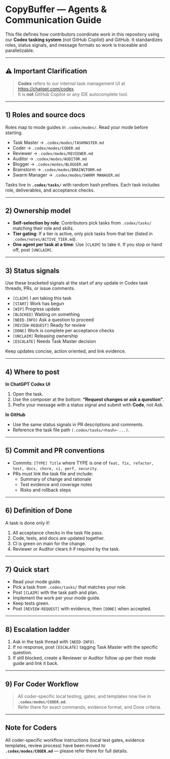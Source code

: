 # CopyBuffer — Agents & Communication Guide

This file defines how contributors coordinate work in this repository using our **Codex tasking system** (not GitHub Copilot) and GitHub. It standardizes roles, status signals, and message formats so work is traceable and parallelizable.

---

## ⚠️ Important Clarification

> **Codex** refers to our internal task management UI at https://chatgpt.com/codex.  
> It is **not** GitHub Copilot or any IDE autocomplete tool.

---

## 1) Roles and source docs

Roles map to mode guides in `.codex/modes/`. Read your mode before starting.

* Task Master → `.codex/modes/TASKMASTER.md`
* Coder → `.codex/modes/CODER.md`
* Reviewer → `.codex/modes/REVIEWER.md`
* Auditor → `.codex/modes/AUDITOR.md`
* Blogger → `.codex/modes/BLOGGER.md`
* Brainstorm → `.codex/modes/BRAINSTORM.md`
* Swarm Manager → `.codex/modes/SWARM MANAGER.md`

Tasks live in **`.codex/tasks/`** with random hash prefixes. Each task includes role, deliverables, and acceptance checks.

---

## 2) Ownership model

* **Self-selection by role**: Contributors pick tasks from `.codex/tasks/` matching their role and skills.
* **Tier gating**: If a tier is active, only pick tasks from that tier (listed in `.codex/notes/ACTIVE_TIER.md`).
* **One agent per task at a time**: Use `[CLAIM]` to take it. If you stop or hand off, post `[UNCLAIM]`.

---

## 3) Status signals

Use these bracketed signals at the start of any update in Codex task threads, 
PRs, or issue comments.

* `[CLAIM]` I am taking this task
* `[START]` Work has begun
* `[WIP]` Progress update
* `[BLOCKED]` Waiting on something
* `[NEED-INFO]` Ask a question to proceed
* `[REVIEW-REQUEST]` Ready for review
* `[DONE]` Work is complete per acceptance checks
* `[UNCLAIM]` Releasing ownership
* `[ESCALATE]` Needs Task Master decision

Keep updates concise, action oriented, and link evidence.

---

## 4) Where to post

**In ChatGPT Codex UI**

1. Open the task.
2. Use the composer at the bottom: **“Request changes or ask a question”**.
3. Prefix your message with a status signal and submit with **Code**, not Ask.

**In GitHub**

* Use the same status signals in PR descriptions and comments.
* Reference the task file path `(.codex/tasks/<hash>-...)`.

---

## 5) Commit and PR conventions

* Commits: `[TYPE] Title` where TYPE is one of `feat, fix, refactor, test, docs, chore, ci, perf, security`.
* PRs must link the task file and include:
  * Summary of change and rationale
  * Test evidence and coverage notes
  * Risks and rollback steps

---

## 6) Definition of Done

A task is done only if:

1. All acceptance checks in the task file pass.
2. Code, tests, and docs are updated together.
3. CI is green on main for the change.
4. Reviewer or Auditor clears it if required by the task.

---

## 7) Quick start

- Read your mode guide.
- Pick a task from `.codex/tasks/` that matches your role.
- Post `[CLAIM]` with the task path and plan.
- Implement the work per your mode guide.
- Keep tests green.
- Post `[REVIEW-REQUEST]` with evidence, then `[DONE]` when accepted.

---

## 8) Escalation ladder

1. Ask in the task thread with `[NEED-INFO]`.
2. If no response, post `[ESCALATE]` tagging Task Master with the specific question.
3. If still blocked, create a Reviewer or Auditor follow up per their mode guide and link it back.

---

## 9) For Coder Workflow

> All coder-specific local testing, gates, and templates now live in  
> **`.codex/modes/CODER.md`**.  
> Refer there for exact commands, evidence format, and Done criteria.

---

## Note for Coders
All coder-specific workflow instructions (local test gates, evidence templates, review process) have been moved to  
**`.codex/modes/CODER.md`** — please refer there for full details.
